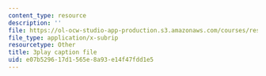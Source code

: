 ```yaml
---
content_type: resource
description: ''
file: https://ol-ocw-studio-app-production.s3.amazonaws.com/courses/res-6-012-introduction-to-probability-spring-2018/e07b529617d1565e8a93e14f47fdd1e5_cCmWW7Hu43A.vtt
file_type: application/x-subrip
resourcetype: Other
title: 3play caption file
uid: e07b5296-17d1-565e-8a93-e14f47fdd1e5
---
```

